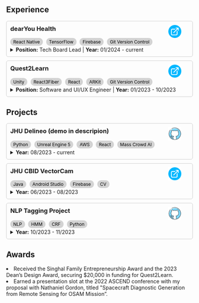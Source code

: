 <style>
.experience-card {
  border: 1px solid #ccc;
  border-radius: 5px;
  padding: 10px;
  margin-bottom: 10px;
  cursor: pointer; /* Add cursor pointer to indicate clickable */
  transition: transform 0.3s ease; /* Add transition for smooth animation */
  position: relative;
}

.experience-card:hover {
  transform: scale(1.05); /* Enlarge the card on hover */
}

.experience-card h3 {
  margin-top: 0;
}

.experience-card p {
  margin: 5px 0;
}

.experience-card ul {
  margin-top: 5px;
  margin-bottom: 5px;
}

.experience-card li {
  margin-left: 20px;
}

.experience-card .skills {
  margin-top: 5px;
}

.experience-card .skills span {
  background-color: #D3D3D3;
  color: #000000;
  padding: 3px 8px;
  border-radius: 10px;
  margin-right: 5px;
  font-size: 12px;
}

.external-link {
  position: absolute;
  top: 10px;
  right: 30px;
  width: 35px;
  height: 35px;
  cursor: pointer;
}
</style>

<script>
// JavaScript to toggle expand/collapse when clicking on the card title
document.addEventListener("DOMContentLoaded", function() {
  var cards = document.querySelectorAll('.experience-card');
  cards.forEach(function(card) {
    var title = card.querySelector('h3');
    var details = card.querySelector('details');
    title.addEventListener('click', function() {
      details.open = !details.open;
    });
  });
});
</script>

## Experience

<div class="experience-card" id="project1">
  <h3>dearYou Health</h3>
  <a href="https://www.dearyouhealth.org/" class="external-link" target="_blank">
    <img src="ext_link_icon.png" />
  </a>
  <p class="skills">
    <span>React Native</span>
    <span>TensorFlow</span>
    <span>Firebase</span>
    <span>Git Version Control</span>
  </p>
  <details>
    <summary><strong>Position:</strong> Tech Board Lead | <strong>Year:</strong> 01/2024 - current</summary>
    <!-- Your detailed content for Project Name 1 goes here -->
    <p><strong>Overview:</strong> DearYou Health is a youth-powered nonprofit dedicated to providing culturally-competent mental health support to underrepresented high school and college students, bridging connections to various therapy modalities and fostering an inclusive environment for prioritizing well-being.</p>
    <p><strong>Key Contributions:</strong></p>
    <ul>
      <li>Cross-Platform Compatibility: Spearheaded the tech team in utilizing React Native to ensure seamless user experience across various devices.</li>
      <li>AI-Driven Matching Algorithm: Implemented a sophisticated AI algorithm utilizing TensorFlow for precise matching of students with suitable counselors/therapists. This involved intricate neural network design and parameter fine-tuning to achieve exceptional accuracy and efficiency.</li>
      <li>Enhanced Functionality: Integrated Firebase for secure user authentication and data storage. Incorporated third-party APIs to verify therapist credentials, ensuring user safety and enhancing app functionality.</li>
    </ul>
  </details>
</div>

<div class="experience-card" id="project2">
  <h3>Quest2Learn</h3>
  <a href="https://www.q2l.app/" class="external-link" target="_blank">
    <img src="ext_link_icon.png" />
  </a>
  <p class="skills">
    <span>Unity</span>
    <span>React3Fiber</span>
    <span>React</span>
    <span>ARKit</span>
    <span>Git Version Control</span>
  </p>
  <details>
    <summary><strong>Position:</strong> Software and UI/UX Engineer | <strong>Year:</strong> 01/2023 - 10/2023</summary>
    <!-- Your detailed content for Project Name 1 goes here -->
    <p><strong>Overview:</strong> Quest2Learn revolutionizes science education by transforming any environment into an immersive laboratory through augmented reality.</p>
    <p><strong>Key Contributions:</strong></p>
    <ul>
      <li>Cutting-Edge Technologies: Utilized Unity and React3Fiber to create immersive AR environments with hyperrealistic 3D model construction and interactive functionalities.</li>
      <li>University Collaboration: Collaborated with CUHK University in Hong Kong to design user-centered modules, combining React for frontend development and Unity for interactive simulations.</li>
      <li>Enhanced User Satisfaction: Resulted in a significant 15% improvement in user satisfaction through the seamless integration of technology and user-centered design principles.</li>
    </ul>
    <p><strong>Testing and Optimization:</strong></p>
    <ul>
      <li>Conducted comprehensive unit, system, and usability testing to ensure app functionality and optimization.</li>
      <li>Gathered insights through user interviews, refining the user experience to achieve maximum engagement and satisfaction.</li>
    </ul>
  </details>
</div>

## Projects

<div class="experience-card" id="project3">
  <h3>JHU Delineo (demo in descripion)</h3>
  <a href="https://github.com/Delineo-Disease-Modeling" class="external-link" target="_blank">
    <img src="github_icon.png" />
  </a>
  <p class="skills">
    <span>Python</span>
    <span>Unreal Engine 5</span>
    <span>AWS</span>
    <span>React</span>
    <span>Mass Crowd AI</span>
  </p>
  <details>
    <summary><strong>Year:</strong> 08/2023 - current</summary>
    <!-- Your detailed content for Project Name 1 goes here -->
    <p><strong>Overview:</strong> The Delineo Disease Modeling Project aims to revolutionize infectious disease spread modeling by creating a massively parallel, scalable system. Our goal is to assess the impact of non-pharmaceutical interventions (NPIs) and events on disease spread, envisioning populations in highly localized "modules" comprising people, dwellings, and community spaces.</p>
    <p><strong>Key Contributions:</strong></p>
    <ul>
      <li>Designed and integrated features in the new algorithm enabling the retrieval of disease information and real-time tracking of disease timelines for newly infected individuals, enhancing the accuracy and reducing the simulation time by 20%.</li>
      <li>Collaborated with AWS to integrate Mass Crowd AI for simulating crowd movement and infection patterns in airports on UE5, enhancing disease spread modeling accuracy.</li>
      <li>Developed the "Intervention Manager" module, allowing users to define and apply interventions within simulations, utilizing Python for backend logic and React for frontend implementation.</li>
    </ul>
    <p>This is a demo of the airport simulation working with AWS.</p>
    <video controls width="300">
      <source src="predefined_path_spawn.mp4" type="video/mp4">
    </video>
  </details>
</div>

<div class="experience-card" id="project4">
  <h3>JHU CBID VectorCam</h3>
  <a href="https://cbidvectorcam.wordpress.com/" class="external-link" target="_blank">
    <img src="ext_link_icon.png" />
  </a>
  <p class="skills">
    <span>Java</span>
    <span>Android Studio</span>
    <span>Firebase</span>
    <span>CV</span>
  </p>
  <details>
    <summary><strong>Year:</strong> 06/2023 - 08/2023</summary>
    <!-- Your detailed content for Project Name 1 goes here -->
    <p><strong>Overview:</strong> A portable, easy-to-use field tool that allows entomologists to accurately speciate different mosquito species to help malaria intervention efforts.</p>
    <p><strong>Key Contributions:</strong></p>
    <ul>
      <li>Developed an Android app for vector surveillance, providing vector control in malaria prevention and elimination in sub-Saharan Africa. Leveraged Java and Android Studio to improve mosquito classification accuracy.</li>
      <li>Engineered a robust Firebase-based data transmission system, ensuring secure and efficient transfer of user-generated mosquito data to the cloud, with offline functionality for data integrity in challenging conditions.</li>
      <li>Implemented advanced image processing and computer vision technique (YOLO - you only look once) for rapid mosquito analysis, resulting in a remarkable 40% accuracy improvement.</li>
    </ul>
  </details>
</div>

<div class="experience-card" id="project5">
  <h3>NLP Tagging Project</h3>
  <a href="https://github.com/michellewww/NLP-HW6-Tagging" class="external-link" target="_blank">
    <img src="github_icon.png" />
  </a>
  <p class="skills">
    <span>NLP</span>
    <span>HMM</span>
    <span>CRF</span>
    <span>Python</span>
  </p>
  <details>
    <summary><strong>Year:</strong> 10/2023 - 11/2023</summary>
    <!-- Your detailed content for Project Name 1 goes here -->
    <p><strong>Overview:</strong> Attained over 95% accuracy in tag prediction utilizing taggers based on HMM and CRF, incorporating a biRNN for context feature extraction.</p>
  </details>
</div>


## Awards
<li>Received the Singhal Family Entrepreneurship Award and the 2023 Dean’s Design Award, securing $20,000 in funding for Quest2Learn.</li>
<li>Earned a presentation slot at the 2022 ASCEND conference with my proposal with Nathaniel Gordon, titled "Spacecraft Diagnostic Generation from Remote Sensing for OSAM Mission”.</li>